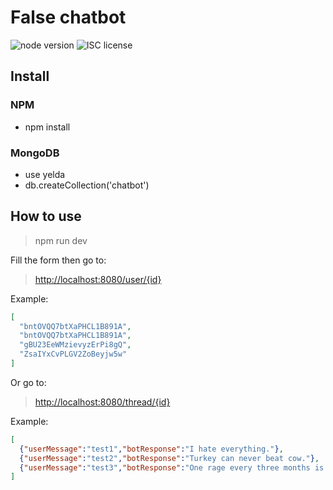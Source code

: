 # False chatbot

![node version](https://img.shields.io/badge/node-&#10878;8-green.svg)
![ISC license](https://img.shields.io/badge/licence-ISC-blue.svg)

## Install

### NPM

* npm install

### MongoDB

* use yelda
* db.createCollection('chatbot')

## How to use

> npm run dev

Fill the form then go to:
> <http://localhost:8080/user/{id}>

Example:

```json
[
  "bntOVQQ7btXaPHCL1B891A",
  "bntOVQQ7btXaPHCL1B891A",
  "gBU23EeWMzievyzErPi8gQ",
  "ZsaIYxCvPLGV2ZoBeyjw5w"
]
```

Or go to:
> <http://localhost:8080/thread/{id}>

Example:

```json
[
  {"userMessage":"test1","botResponse":"I hate everything."},
  {"userMessage":"test2","botResponse":"Turkey can never beat cow."},
  {"userMessage":"test3","botResponse":"One rage every three months is permitted. Try not to hurt anyone who doesn't deserve it."}
]
```
